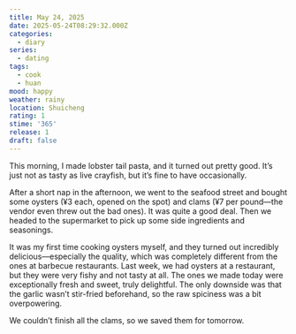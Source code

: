 ```yaml
---
title: May 24, 2025
date: 2025-05-24T08:29:32.000Z
categories:
  - diary
series:
  - dating
tags:
  - cook
  - huan
mood: happy
weather: rainy
location: Shuicheng
rating: 1
stime: '365'
release: 1
draft: false
---
```


This morning, I made lobster tail pasta, and it turned out pretty good. It’s just not as tasty as live crayfish, but it’s fine to have occasionally.  

After a short nap in the afternoon, we went to the seafood street and bought some oysters (¥3 each, opened on the spot) and clams (¥7 per pound—the vendor even threw out the bad ones). It was quite a good deal. Then we headed to the supermarket to pick up some side ingredients and seasonings.  

It was my first time cooking oysters myself, and they turned out incredibly delicious—especially the quality, which was completely different from the ones at barbecue restaurants. Last week, we had oysters at a restaurant, but they were very fishy and not tasty at all. The ones we made today were exceptionally fresh and sweet, truly delightful. The only downside was that the garlic wasn’t stir-fried beforehand, so the raw spiciness was a bit overpowering.  

We couldn’t finish all the clams, so we saved them for tomorrow. 